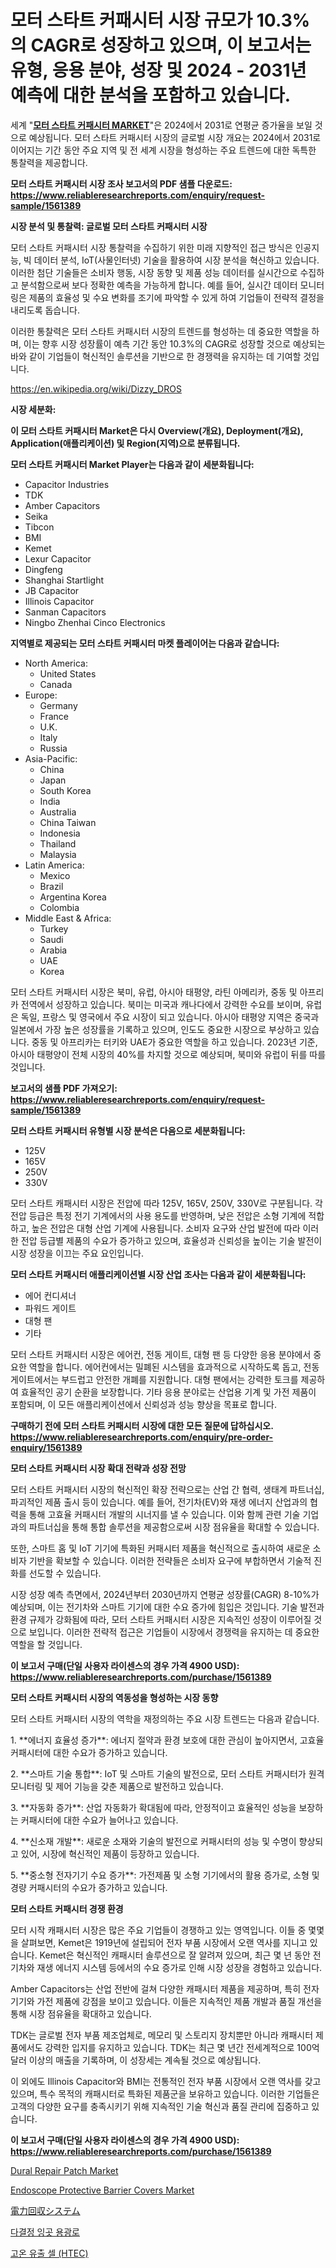 <p><h1>모터 스타트 커패시터 시장 규모가 10.3%의 CAGR로 성장하고 있으며, 이 보고서는 유형, 응용 분야, 성장 및 2024 - 2031년 예측에 대한 분석을 포함하고 있습니다.</h1></p><p>세계 "<strong><a href="https://www.reliableresearchreports.com/motor-start-capacitors-r1561389">모터 스타트 커패시터 MARKET</a></strong>"은 2024에서 2031로 연평균 증가율을 보일 것으로 예상됩니다. 모터 스타트 커패시터 시장의 글로벌 시장 개요는 2024에서 2031로 이어지는 기간 동안 주요 지역 및 전 세계 시장을 형성하는 주요 트렌드에 대한 독특한 통찰력을 제공합니다.</p>
<p><strong>모터 스타트 커패시터 시장 조사 보고서의 PDF 샘플 다운로드: <a href="https://www.reliableresearchreports.com/enquiry/request-sample/1561389">https://www.reliableresearchreports.com/enquiry/request-sample/1561389</a></strong></p>
<p><strong>시장 분석 및 통찰력: 글로벌 모터 스타트 커패시터 시장</strong></p>
<p><p>모터 스타트 커패시터 시장 통찰력을 수집하기 위한 미래 지향적인 접근 방식은 인공지능, 빅 데이터 분석, IoT(사물인터넷) 기술을 활용하여 시장 분석을 혁신하고 있습니다. 이러한 첨단 기술들은 소비자 행동, 시장 동향 및 제품 성능 데이터를 실시간으로 수집하고 분석함으로써 보다 정확한 예측을 가능하게 합니다. 예를 들어, 실시간 데이터 모니터링은 제품의 효율성 및 수요 변화를 조기에 파악할 수 있게 하여 기업들이 전략적 결정을 내리도록 돕습니다. </p><p>이러한 통찰력은 모터 스타트 커패시터 시장의 트렌드를 형성하는 데 중요한 역할을 하며, 이는 향후 시장 성장률이 예측 기간 동안 10.3%의 CAGR로 성장할 것으로 예상되는 바와 같이 기업들이 혁신적인 솔루션을 기반으로 한 경쟁력을 유지하는 데 기여할 것입니다.</p></p>
<p><a href="%7CAUTHORITHY_DOMAIN_URL%7C">https://en.wikipedia.org/wiki/Dizzy_DROS</a></p>
<p><strong>시장 세분화:</strong></p>
<p><strong>이 모터 스타트 커패시터 Market은 다시 Overview(개요), Deployment(개요), Application(애플리케이션) 및 Region(지역)으로 분류됩니다.</strong></p>
<p><strong>모터 스타트 커패시터 Market Player는 다음과 같이 세분화됩니다:</strong></p>
<p><ul><li>Capacitor Industries</li><li>TDK</li><li>Amber Capacitors</li><li>Seika</li><li>Tibcon</li><li>BMI</li><li>Kemet</li><li>Lexur Capacitor</li><li>Dingfeng</li><li>Shanghai Startlight</li><li>JB Capacitor</li><li>Illinois Capacitor</li><li>Sanman Capacitors</li><li>Ningbo Zhenhai Cinco Electronics</li></ul></p>
<p><strong>지역별로 제공되는 모터 스타트 커패시터 마켓 플레이어는 다음과 같습니다:</strong></p>
<p><ul>
    <li>
        North America:
        <ul>
            <li>United States</li>
            <li>Canada</li>
        </ul>
    </li>
    <li>
        Europe:
        <ul>
            <li>Germany</li>
            <li>France</li>
            <li>U.K.</li>
            <li>Italy</li>
            <li>Russia</li>
        </ul>
    </li>
    <li>
        Asia-Pacific:
        <ul>
            <li>China</li>
            <li>Japan</li>
            <li>South Korea</li>
            <li>India</li>
            <li>Australia</li>
            <li>China Taiwan</li>
            <li>Indonesia</li>
            <li>Thailand</li>
            <li>Malaysia</li>
        </ul>
    </li>
    <li>
        Latin America:
        <ul>
            <li>Mexico</li>
            <li>Brazil</li>
            <li>Argentina Korea</li>
            <li>Colombia</li>
        </ul>
    </li>
    <li>
        Middle East & Africa:
        <ul>
            <li>Turkey</li>
            <li>Saudi</li>
            <li>Arabia</li>
            <li>UAE</li>
            <li>Korea</li>
        </ul>
    </li>
    </ul></p>
<p><p>모터 스타트 커패시터 시장은 북미, 유럽, 아시아 태평양, 라틴 아메리카, 중동 및 아프리카 전역에서 성장하고 있습니다. 북미는 미국과 캐나다에서 강력한 수요를 보이며, 유럽은 독일, 프랑스 및 영국에서 주요 시장이 되고 있습니다. 아시아 태평양 지역은 중국과 일본에서 가장 높은 성장률을 기록하고 있으며, 인도도 중요한 시장으로 부상하고 있습니다. 중동 및 아프리카는 터키와 UAE가 중요한 역할을 하고 있습니다. 2023년 기준, 아시아 태평양이 전체 시장의 40%를 차지할 것으로 예상되며, 북미와 유럽이 뒤를 따를 것입니다.</p></p>
<p><strong>보고서의 샘플 PDF 가져오기: <a href="https://www.reliableresearchreports.com/enquiry/request-sample/1561389">https://www.reliableresearchreports.com/enquiry/request-sample/1561389</a></strong></p>
<p><strong>모터 스타트 커패시터 유형별 시장 분석은 다음으로 세분화됩니다:</strong></p>
<p><ul><li>125V</li><li>165V</li><li>250V</li><li>330V</li></ul></p>
<p><p>모터 스타트 캐패시터 시장은 전압에 따라 125V, 165V, 250V, 330V로 구분됩니다. 각 전압 등급은 특정 전기 기계에서의 사용 용도를 반영하며, 낮은 전압은 소형 기계에 적합하고, 높은 전압은 대형 산업 기계에 사용됩니다. 소비자 요구와 산업 발전에 따라 이러한 전압 등급별 제품의 수요가 증가하고 있으며, 효율성과 신뢰성을 높이는 기술 발전이 시장 성장을 이끄는 주요 요인입니다.</p></p>
<p><strong>모터 스타트 커패시터 애플리케이션별 시장 산업 조사는 다음과 같이 세분화됩니다:</strong></p>
<p><ul><li>에어 컨디셔너</li><li>파워드 게이트</li><li>대형 팬</li><li>기타</li></ul></p>
<p><p>모터 스타트 커패시터 시장은 에어컨, 전동 게이트, 대형 팬 등 다양한 응용 분야에서 중요한 역할을 합니다. 에어컨에서는 밀폐된 시스템을 효과적으로 시작하도록 돕고, 전동 게이트에서는 부드럽고 안전한 개폐를 지원합니다. 대형 팬에서는 강력한 토크를 제공하여 효율적인 공기 순환을 보장합니다. 기타 응용 분야로는 산업용 기계 및 가전 제품이 포함되며, 이 모든 애플리케이션에서 신뢰성과 성능 향상을 목표로 합니다.</p></p>
<p><strong>구매하기 전에 모터 스타트 커패시터 시장에 대한 모든 질문에 답하십시오. <a href="https://www.reliableresearchreports.com/enquiry/pre-order-enquiry/1561389">https://www.reliableresearchreports.com/enquiry/pre-order-enquiry/1561389</a></strong></p>
<p><strong>모터 스타트 커패시터 시장 확대 전략과 성장 전망</strong></p>
<p><p>모터 스타트 커패시터 시장의 혁신적인 확장 전략으로는 산업 간 협력, 생태계 파트너십, 파괴적인 제품 출시 등이 있습니다. 예를 들어, 전기차(EV)와 재생 에너지 산업과의 협력을 통해 고효율 커패시터 개발의 시너지를 낼 수 있습니다. 이와 함께 관련 기술 기업과의 파트너십을 통해 통합 솔루션을 제공함으로써 시장 점유율을 확대할 수 있습니다.</p><p>또한, 스마트 홈 및 IoT 기기에 특화된 커패시터 제품을 혁신적으로 출시하여 새로운 소비자 기반을 확보할 수 있습니다. 이러한 전략들은 소비자 요구에 부합하면서 기술적 진화를 선도할 수 있습니다. </p><p>시장 성장 예측 측면에서, 2024년부터 2030년까지 연평균 성장률(CAGR) 8-10%가 예상되며, 이는 전기차와 스마트 기기에 대한 수요 증가에 힘입은 것입니다. 기술 발전과 환경 규제가 강화됨에 따라, 모터 스타트 커패시터 시장은 지속적인 성장이 이루어질 것으로 보입니다. 이러한 전략적 접근은 기업들이 시장에서 경쟁력을 유지하는 데 중요한 역할을 할 것입니다.</p></p>
<p><strong>이 보고서 구매(단일 사용자 라이센스의 경우 가격 4900 USD): <a href="https://www.reliableresearchreports.com/purchase/1561389">https://www.reliableresearchreports.com/purchase/1561389</a></strong></p>
<p><strong>모터 스타트 커패시터 시장의 역동성을 형성하는 시장 동향</strong></p>
<p><p>모터 스타트 커패시터 시장의 역학을 재정의하는 주요 시장 트렌드는 다음과 같습니다.</p><p>1. **에너지 효율성 증가**: 에너지 절약과 환경 보호에 대한 관심이 높아지면서, 고효율 커패시터에 대한 수요가 증가하고 있습니다.</p><p>2. **스마트 기술 통합**: IoT 및 스마트 기술의 발전으로, 모터 스타트 커패시터가 원격 모니터링 및 제어 기능을 갖춘 제품으로 발전하고 있습니다.</p><p>3. **자동화 증가**: 산업 자동화가 확대됨에 따라, 안정적이고 효율적인 성능을 보장하는 커패시터에 대한 수요가 늘어나고 있습니다.</p><p>4. **신소재 개발**: 새로운 소재와 기술의 발전으로 커패시터의 성능 및 수명이 향상되고 있어, 시장에 혁신적인 제품이 등장하고 있습니다.</p><p>5. **중소형 전자기기 수요 증가**: 가전제품 및 소형 기기에서의 활용 증가로, 소형 및 경량 커패시터의 수요가 증가하고 있습니다.</p></p>
<p><strong>모터 스타트 커패시터 경쟁 환경</strong></p>
<p><p>모터 시작 캐패시터 시장은 많은 주요 기업들이 경쟁하고 있는 영역입니다. 이들 중 몇몇을 살펴보면, Kemet은 1919년에 설립되어 전자 부품 시장에서 오랜 역사를 지니고 있습니다. Kemet은 혁신적인 캐패시터 솔루션으로 잘 알려져 있으며, 최근 몇 년 동안 전기차와 재생 에너지 시스템 등에서의 수요 증가로 인해 시장 성장을 경험하고 있습니다.</p><p>Amber Capacitors는 산업 전반에 걸쳐 다양한 캐패시터 제품을 제공하며, 특히 전자기기와 가전 제품에 강점을 보이고 있습니다. 이들은 지속적인 제품 개발과 품질 개선을 통해 시장 점유율을 확대하고 있습니다.</p><p>TDK는 글로벌 전자 부품 제조업체로, 메모리 및 스토리지 장치뿐만 아니라 캐패시터 제품에서도 강력한 입지를 유지하고 있습니다. TDK는 최근 몇 년간 전세계적으로 100억 달러 이상의 매출을 기록하며, 이 성장세는 계속될 것으로 예상됩니다.</p><p>이 외에도 Illinois Capacitor와 BMI는 전통적인 전자 부품 시장에서 오랜 역사를 갖고 있으며, 특수 목적의 캐패시터로 특화된 제품군을 보유하고 있습니다. 이러한 기업들은 고객의 다양한 요구를 충족시키기 위해 지속적인 기술 혁신과 품질 관리에 집중하고 있습니다.</p></p>
<p><strong>이 보고서 구매(단일 사용자 라이센스의 경우 가격 4900 USD): <a href="https://www.reliableresearchreports.com/purchase/1561389">https://www.reliableresearchreports.com/purchase/1561389</a></strong></p>
<p><p><a href="https://www.linkedin.com/pulse/pioneering-growth-analyzing-global-dural-repair-patch-market-psnwf?trackingId=xtdvH2k6TOa0oxpaKPClwg%3D%3D">Dural Repair Patch Market</a></p><p><a href="https://github.com/petbigbeepjn/Market-Research-Report-List-1/blob/main/endoscope-protective-barrier-covers-market.md">Endoscope Protective Barrier Covers Market</a></p><p><a href="https://medium.com/@samleite85/power-recovery-system-market-%E3%81%AE%E3%82%B0%E3%83%AD%E3%83%BC%E3%83%90%E3%83%AB%E5%B8%82%E5%A0%B4%E6%A6%82%E8%A6%81%E3%81%AF-%E4%B8%96%E7%95%8C%E3%81%8A%E3%82%88%E3%81%B3%E4%B8%BB%E8%A6%81%E5%B8%82%E5%A0%B4%E3%81%AB%E3%81%8A%E3%81%91%E3%82%8B%E6%A5%AD%E7%95%8C%E3%81%AB%E5%BD%B1%E9%9F%BF%E3%82%92%E4%B8%8E%E3%81%88%E3%82%8B%E4%B8%BB%E8%A6%81%E3%81%AA%E3%83%88%E3%83%AC%E3%83%B3%E3%83%89%E3%81%AB%E3%81%A4%E3%81%84%E3%81%A6-%E7%8B%AC%E8%87%AA%E3%81%AE%E8%A6%96%E7%82%B9%E3%82%92%E6%8F%90%E4%BE%9B%E3%81%97%E3%81%BE%E3%81%99-b6004c5f9e4b">電力回収システム</a></p><p><a href="https://medium.com/@conradkirrlin76575/%EC%A0%84%EB%9E%B5-%EB%A1%9C%EB%93%9C%EB%A7%B5-%EA%B8%80%EB%A1%9C%EB%B2%8C-%EB%8B%A4%EA%B2%B0%EC%A0%95-%EC%9E%89%EA%B3%B3-%EC%9A%A9%EA%B4%91%EB%A1%9C-%EC%8B%9C%EC%9E%A5-%ED%86%B5%EC%B0%B0%EB%A0%A5-%EB%B0%8F-%EA%B8%B0%ED%9A%8C-2024-2031-2e60766e8cbc">다결정 잉곳 용광로</a></p><p><a href="https://medium.com/@iansanftyord09878/%EC%84%B8%EA%B3%84-high-temperature-effusion-cell-htec-market-%EC%9D%80-2024%EC%97%90%EC%84%9C-2031%EB%A1%9C-%EC%97%B0%ED%8F%89%EA%B7%A0-%EC%A6%9D%EA%B0%80%EC%9C%A8%EC%9D%84-%EB%B3%B4%EC%9D%BC-%EA%B2%83%EC%9C%BC%EB%A1%9C-%EC%98%88%EC%83%81%EB%90%A9%EB%8B%88%EB%8B%A4-33dadaf7ce25">고온 유출 셀 (HTEC)</a></p></p>